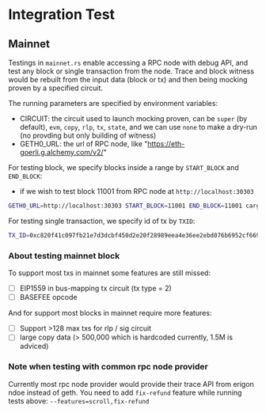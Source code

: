 # Integration Test #

## Mainnet

Testings in `mainnet.rs` enable accessing a RPC node with debug API, and test any block or single transaction from the node. Trace and block witness would be rebuilt from the input data (block or tx) and then being mocking proven by a specified circuit.

The running parameters are specified by environment variables:

* CIRCUIT: the circuit used to launch mocking proven, can be `super` (by default), `evm`, `copy`, `rlp`, `tx`, `state`, and we can use `none` to make a dry-run (no provding but only building of witness)
* GETH0_URL: the url of RPC node, like "https://eth-goerli.g.alchemy.com/v2/"

For testing block, we specify blocks inside a range by `START_BLOCK` and `END_BLOCK`:

* if we wish to test block 11001 from RPC node at `http://localhost:30303`
```bash
GETH0_URL=http://localhost:30303 START_BLOCK=11001 END_BLOCK=11001 cargo test --features=scroll --release test_circuit_all_block
```

For testing single transaction, we specify id of tx by `TXID`:
```bash
TX_ID=0xc820f41c097fb21e7d3dcbf450d2e20f28989eea4e36ee2ebd076b6952cf6693 GETH0_URL=http://localhost:30303 cargo test --features=scroll --release test_mock_prove_tx
```

### About testing mainnet block
To support most txs in mainnet some features are still missed:

- [ ] EIP1559 in bus-mapping tx circuit (tx type = 2)
- [ ] BASEFEE opcode

And for support most blocks in mainnet require more features:
- [ ] Support >128 max txs for rlp / sig circuit
- [ ] large copy data (> 500,000 which is hardcoded currently, 1.5M is adviced)

### Note when testing with common rpc node provider
Currently most rpc node provider would provide their trace API from erigon ndoe instead of geth. You need to add `fix-refund` feature while running tests above: `--features=scroll,fix-refund`
